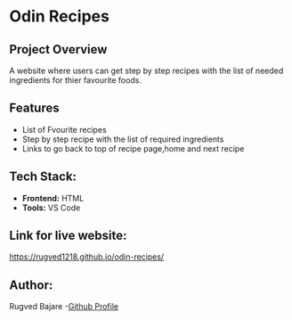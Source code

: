 # Odin Recipes

## Project Overview
A website where users can get step by step recipes with the list of needed ingredients for thier favourite foods.

## Features
- List of Fvourite recipes
- Step by step recipe with the list of required ingredients
- Links to go back to top of recipe page,home and next recipe

## Tech Stack:
- **Frontend:** HTML
- **Tools:** VS Code

## Link for live website:
https://rugved1218.github.io/odin-recipes/

## Author:
Rugved Bajare
-[Github Profile](https://github.com/Rugved1218)
